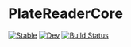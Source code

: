 # PlateReaderCore

[![Stable](https://img.shields.io/badge/docs-stable-blue.svg)](https://tp2750.github.io/PlateReaderCore.jl/stable)
[![Dev](https://img.shields.io/badge/docs-dev-blue.svg)](https://tp2750.github.io/PlateReaderCore.jl/dev)
[![Build Status](https://github.com/tp2750/PlateReaderCore.jl/workflows/CI/badge.svg)](https://github.com/tp2750/PlateReaderCore.jl/actions)
